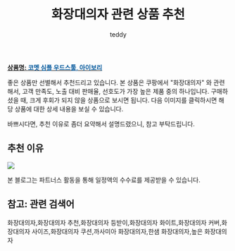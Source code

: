 ﻿---
layout: post
title:  "화장대의자 관련 상품 추천"
author: teddy
categories: [ 가구/인테리어 ]
tags: [화장대의자,화장대의자 추천,화장대의자 등받이,화장대의자 화이트,화장대의자 커버,화장대의자 사이즈,화장대의자 쿠션,까사미아 화장대의자,한샘 화장대의자,높은 화장대의자]
image: https://static.coupangcdn.com/image/retail/images/1630406254446525-d0ec30f6-347e-4f0d-b842-5617d6fea275.jpg 
description: "쿠팡에서 화장대의자 관련 상품으로 가장 고객 선호도가 높은 제품 중 하나입니다."
---

<a href="https://link.coupang.com/re/AFFSDP?lptag=AF3256674&pageKey=5548295416&itemId=8759142157&vendorItemId=76046067611&traceid=V0-153-dbb4d560eba23967"><b>상품명: <font color='#01579B'>코멧 심플 우드스툴, 아이보리</font></b></a>

좋은 상품만 선별해서 추천드리고 있습니다.
본 상품은 쿠팡에서 "화장대의자" 와 관련해서, 고객 만족도, 노출 대비 판매율, 선호도가 가장 높은 제품 중의 하나입니다.
구매하셨을 때, 크게 후회가 되지 않을 상품으로 보시면 됩니다. 
다음 이미지를 클릭하시면 해당 상품에 대한 상세 내용을 보실 수 있습니다.

바쁘시다면, 추천 이유로 좀더 요약해서 설명드렸으니, 참고 부탁드립니다.

## 추천 이유 

<a href="https://link.coupang.com/re/AFFSDP?lptag=AF3256674&pageKey=5548295416&itemId=8759142157&vendorItemId=76046067611&traceid=V0-153-dbb4d560eba23967"><img src="https://thumbnail10.coupangcdn.com/thumbnails/remote/q89/image/retail/images/7133855414742087-6af7a199-b888-4908-a217-310d1d74aee8.jpg"></a> 

본 블로그는 파트너스 활동을 통해 일정액의 수수료를 제공받을 수 있습니다.

## 참고: 관련 검색어    
화장대의자,화장대의자 추천,화장대의자 등받이,화장대의자 화이트,화장대의자 커버,화장대의자 사이즈,화장대의자 쿠션,까사미아 화장대의자,한샘 화장대의자,높은 화장대의자